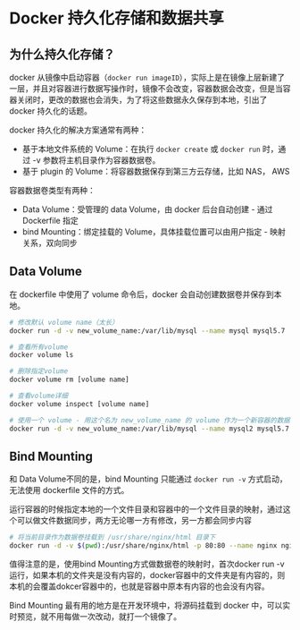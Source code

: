 
# Docker 持久化存储和数据共享
## 为什么持久化存储？
docker 从镜像中启动容器（`docker run imageID`），实际上是在镜像上层新建了一层，并且对容器进行数据写操作时，镜像不会改变，容器数据会改变，但是当容器关闭时，更改的数据也会消失，为了将这些数据永久保存到本地，引出了 docker 持久化的话题。

docker 持久化的解决方案通常有两种：  
- 基于本地文件系统的 Volume：在执行 `docker create` 或 `docker run` 时，通过 -v 参数将主机目录作为容器数据卷。
- 基于 plugin 的 Volume：将容器数据保存到第三方云存储，比如 NAS， AWS

容器数据卷类型有两种：  
- Data Volume：受管理的 data Volume，由 docker 后台自动创建 - 通过 Dockerfile 指定
- bind Mounting：绑定挂载的 Volume，具体挂载位置可以由用户指定 - 映射关系，双向同步

## Data Volume
在 dockerfile 中使用了 volume 命令后，docker 会自动创建数据卷并保存到本地。

```bash
# 修改默认 volume name（太长）
docker run -d -v new_volume_name:/var/lib/mysql --name mysql mysql5.7

# 查看所有volume
docker volume ls

# 删除指定volume
docker volume rm [volume name]

# 查看volume详细
docker volume inspect [volume name]

# 使用一个 volume - 用这个名为 new_volume_name 的 volume 作为一个新容器的数据卷
docker run -d -v new_volume_name:/var/lib/mysql --name mysql2 mysql5.7
```

## Bind Mounting
和 Data Volume不同的是，bind Mounting 只能通过 `docker run -v` 方式启动，无法使用 dockerfile 文件的方式。

运行容器的时候指定本地的一个文件目录和容器中的一个文件目录的映射，通过这个可以做文件数据同步，两方无论哪一方有修改，另一方都会同步内容

```bash
# 将当前目录作为数据卷挂载到 /usr/share/nginx/html 目录下
docker run -d -v $(pwd):/usr/share/nginx/html -p 80:80 --name nginx nginx
```

值得注意的是，使用bind Mounting方式做数据卷的映射时，首次docker run -v 运行，如果本机的文件夹是没有内容的，docker容器中的文件夹是有内容的，则本机的会覆盖dokcer容器中的，也就是容器中原本有内容的也会没有内容。

Bind Mounting 最有用的地方是在开发环境中，将源码挂载到 docker 中，可以实时预览，就不用每做一次改动，就打一个镜像了。
